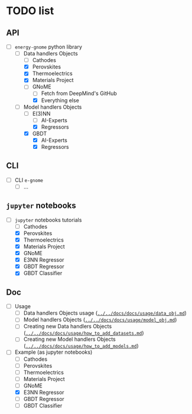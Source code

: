 # TODO list

## API

- [ ] `energy-gnome` python library
    - [ ] Data handlers Objects
        - [ ] Cathodes
        - [X] Perovskites
        - [X] Thermoelectrics
        - [X] Materials Project
        - [ ] GNoME
            - [ ] Fetch from DeepMind's GitHub
            - [X] Everything else
    - [ ] Model handlers Objects
        - [ ] E(3)NN
            - [ ] AI-Experts
            - [X] Regressors
        - [X] GBDT
            - [X] AI-Experts
            - [X] Regressors

## CLI

- [ ] CLI `e-gnome`
    - [ ] ...

## `jupyter` notebooks

- [ ] `jupyter` notebooks tutorials
    - [ ] Cathodes
    - [X] Perovskites
    - [X] Thermoelectrics
    - [X] Materials Project
    - [X] GNoME
    - [X] E3NN Regressor
    - [X] GBDT Regressor
    - [X] GBDT Classifier

## Doc

- [ ] Usage
    - [ ] Data handlers Objects usage ([`../../docs/docs/usage/data_obj.md`](../../docs/docs/usage/data_obj.md))
    - [ ] Model handlers Objects ([`../../docs/docs/usage/model_obj.md`](../../docs/docs/usage/model_obj.md))
    - [ ] Creating new Data handlers Objects ([`../../docs/docs/usage/how_to_add_datasets.md`](../../docs/docs/usage/how_to_add_datasets.md))
    - [ ] Creating new Model handlers Objects ([`../../docs/docs/usage/how_to_add_models.md`](../../docs/docs/usage/how_to_add_models.md))
- [ ] Example (as jupyter notebooks)
    - [ ] Cathodes
    - [ ] Perovskites
    - [ ] Thermoelectrics
    - [ ] Materials Project
    - [ ] GNoME
    - [X] E3NN Regressor
    - [ ] GBDT Regressor
    - [ ] GBDT Classifier
